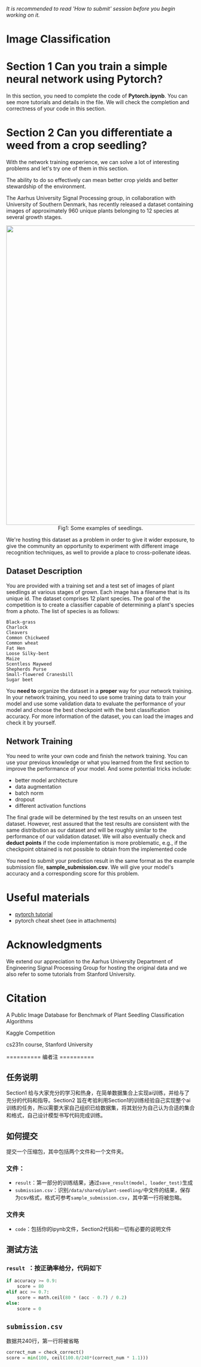 *It is recommended to read 'How to submit' session before you begin working on it.*

# Image Classification

# **Section 1** Can you train a simple neural network using Pytorch?

In this section, you need to complete the code of **Pytorch.ipynb**. You can see more tutorials and details in the file. We will check the completion and correctness of your code in this section.


# **Section 2** Can you differentiate a weed from a crop seedling?

With the network training experience, we can solve a lot of interesting problems and let's try one of them in this section.

The ability to do so effectively can mean better crop yields and better stewardship of the environment.

The Aarhus University Signal Processing group, in collaboration with University of Southern Denmark, has recently released a dataset containing images of approximately 960 unique plants belonging to 12 species at several growth stages.

<p align="center">
  <img src='https://hpcgame.pku.edu.cn/oss/images/ai0/seeds.png' width="800"/><br>
  Fig1: Some examples of seedlings.
</p>



We're hosting this dataset as a problem in order to give it wider exposure, to give the community an opportunity to experiment with different image recognition techniques, as well to provide a place to cross-pollenate ideas.



## Dataset Description

You are provided with a training set and a test set of images of plant seedlings at various stages of grown. Each image has a filename that is its unique id. The dataset comprises 12 plant species. The goal of the competition is to create a classifier capable of determining a plant's species from a photo. The list of species is as follows:

```
Black-grass
Charlock
Cleavers
Common Chickweed
Common wheat
Fat Hen
Loose Silky-bent
Maize
Scentless Mayweed
Shepherds Purse
Small-flowered Cranesbill
Sugar beet
```

You **need to** organize the dataset in a **proper** way for your network training. In your network training, you need to use some training data to train your model and use some validation data to evaluate the performance of your model and choose the best checkpoint with the best classification accuracy. For more information of the dataset, you can load the images and check it by yourself.

## Network Training

You need to write your own code and finish the network training. You can use your previous knowledge or what you learned from the first section to improve the performance of your model. And some potential tricks include:

- better model architecture
- data augmentation
- batch norm
- dropout
- different activation functions


The final grade will be determined by the test results on an unseen test dataset. However, rest assured that the test results are consistent with the same distribution as our dataset and will be roughly similar to the performance of our validation dataset. We will also eventually check and **deduct points** if the code implementation is more problematic, e.g., if the checkpoint obtained is not possible to obtain from the implemented code

You need to submit your prediction result in the same format as the example submission file, **sample_submission.csv**. We will give your model's accuracy and a corresponding score for this problem.

# Useful materials

- [pytorch tutorial](https://pytorch.org/tutorials/)
- pytorch cheat sheet (see in attachments)

# Acknowledgments

We extend our appreciation to the Aarhus University Department of Engineering Signal Processing Group for hosting the original data and we also refer to some tutorials from Stanford University.


# Citation

A Public Image Database for Benchmark of Plant Seedling Classification Algorithms

Kaggle Competition

cs231n course, Stanford University

========== 编者注 ==========
## 任务说明
Section1 给与大家充分的学习和热身，在简单数据集合上实现ai训练，并给与了充分的代码和指导。Section2 旨在考验利用Section1的训练经验自己实现整个ai训练的任务，所以需要大家自己组织已给数据集，将其划分为自己认为合适的集合和格式，自己设计模型书写代码完成训练。

## 如何提交

提交一个压缩包，其中包括两个文件和一个文件夹。

### 文件：

- `result`：第一部分的训练结果，通过`save_result(model, loader_test)`生成
- `submission.csv`：识别`/data/shared/plant-seedling/`中文件的结果，保存为csv格式，格式可参考`sample_submission.csv`，其中第一行将被忽略。

### 文件夹

- `code`：包括你的ipynb文件，Section2代码和一切有必要的说明文件

## 测试方法

### `result `：按正确率给分，代码如下

```python
if accuracy >= 0.9:
    score = 80
elif acc >= 0.7:
    score = math.ceil(80 * (acc - 0.7) / 0.2)
else:
    score = 0
```

## `submission.csv`

数据共240行，第一行将被省略

```python
correct_num = check_correct()
score = min(100, ceil(100.0/240*(correct_num * 1.1)))
```